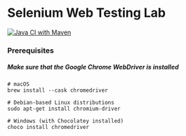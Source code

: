 # Selenium Web Testing Lab

[![Java CI with Maven](https://github.com/devmaximilian/selenium-web-testing-lab/actions/workflows/maven.yml/badge.svg)](https://github.com/devmaximilian/selenium-web-testing-lab/actions/workflows/maven.yml)

### Prerequisites

##### Make sure that the Google Chrome WebDriver is installed

```shell
# macOS
brew install --cask chromedriver

# Debian-based Linux distributions
sudo apt-get install chromium-driver

# Windows (with Chocolatey installed)
choco install chromedriver
```
